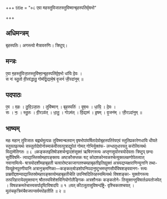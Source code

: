 +++
title = "०८ एवा महस्तुविजातस्तुविष्मान्बृहस्पतिर्वृषभो"

+++
## अधिमन्त्रम्
बृहस्पतिः। अगस्त्यो मैत्रावरुणिः। त्रिष्टुप्।

## मन्त्रः
ए॒वा म॒हस्तु॑विजा॒तस्तुवि॑ष्मा॒न्बृह॒स्पति॑र्वृष॒भो धा॑यि दे॒वः ।  
स नः॑ स्तु॒तो वी॒रव॑द्धातु॒ गोम॑द्वि॒द्यामे॒षं वृ॒जनं॑ जी॒रदा॑नुम् ॥

## पदपाठः
ए॒व । म॒हः । तु॒वि॒ऽजा॒तः । तुवि॑ष्मान् । बृह॒स्पतिः॑ । वृ॒ष॒भः । धा॒यि॒ । दे॒वः ।  
सः । नः॒ । स्तु॒तः । वी॒रऽव॑त् । धा॒तु॒ । गोऽम॑त् । वि॒द्याम॑ । इ॒षम् । वृ॒जन॑म् । जी॒रऽदा॑नुम् ॥

## भाष्यम्
महः महान् तुविजातः बह्वर्थमुत्पन्नः तुविष्मान्बलवान् वृषभोपांवर्षितादेवोबृहस्पतिरेवएवं स्तुतिप्रकारेणधायि धीयते स्तूयतइत्यर्थः सस्तुतोदेवोनोस्माकंवीरवत्पुत्राद्युपेतं गोमत् गोभिर्युक्तंफ- लन्धातुधारयतु करोत्वित्यर्थः विद्यामेतिगतः ॥ ८ ॥कङ्कतइतिषोडशर्चन्द्वादशंसूक्तं ऋषिरगस्त्यः अप्तृणसूर्यास्त्रयोदेवताः त्रिष्टुप् छन्दः सूर्येविषमि- त्याद्यास्तिस्रोमहापङ्क्तयः अष्टकौसप्तकः षट् कोदशकोनवकश्चेत्युक्तलक्षणोपेतत्वात् नवानामित्ये- षात्रयोदशीमहाबृहती चत्वारोष्टकाजागतश्चमहाबृहतीइतिह्युक्तं अत्रयद्यप्यक्षराणिन्यूनानि तथा- पिव्यूहेनपूरणीयानि अत्रानुक्र्मणिका—कङ्कत्ःषोडशोपनिपदानुष्टुभमप्तृणसौर्यंविषशङ्ववानग- स्त्यः प्राब्रवीद्दशम्याद्यास्तिस्रोमहापङ्क्तयोमहाबृहतीचेति उपनिषदितिरहस्यमित्यर्थः विषशङ्का- युक्तोगस्त्यः तत्परिहारायेदमुक्तवान् श्रौतस्यविशेशविनियोगोलैङ्गिकः अत्रशौनकः कङ्कतोने- तिसूक्तन्तुविषार्तःप्रयतोजपेत् । विषन्नक्रमतेचास्यसर्पादृष्टिविषादपि ॥ १ ॥यत् कीटलूतासुविषन्दंष्ट्रि- वृश्चिकतश्चयत् । मूलंचकृत्रिमंचैवजपन्सर्वमपोहतीति ॥ २ ॥